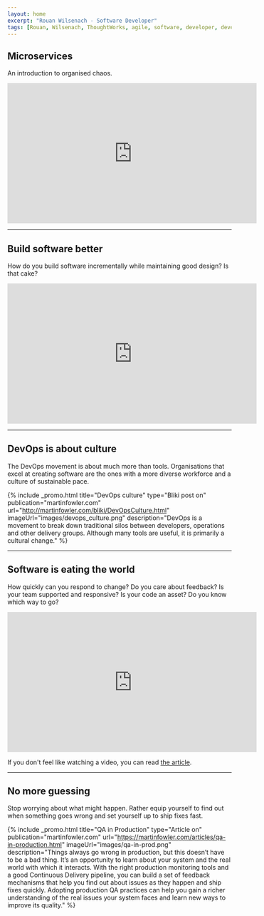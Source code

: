 ```yaml
---
layout: home
excerpt: "Rouan Wilsenach - Software Developer"
tags: [Rouan, Wilsenach, ThoughtWorks, agile, software, developer, development, continuous, delivery]
---
```


## Microservices

An introduction to organised chaos.

<iframe width="560" height="315" src="https://www.youtube.com/embed/gQYFlL53qeU?ecver=2" frameborder="0" allowfullscreen></iframe>

- - -

## Build software better

How do you build software incrementally while maintaining good design? Is that cake?

<iframe width="560" height="315" src="https://www.youtube.com/embed/30sYOHSh3LY" frameborder="0" allowfullscreen></iframe>

- - -

## DevOps is about culture

The DevOps movement is about much more than tools. Organisations that excel at creating software are the ones with a more diverse workforce and a culture of sustainable pace.

{% include _promo.html title="DevOps culture" type="Bliki post on" publication="martinfowler.com" url="http://martinfowler.com/bliki/DevOpsCulture.html" imageUrl="images/devops_culture.png" description="DevOps is a movement to break down traditional silos between developers, operations and other delivery groups. Although many tools are useful, it is primarily a cultural change." %}

- - -

## Software is eating the world

How quickly can you respond to change? Do you care about feedback? Is your team supported and responsive? Is your code an asset? Do you know which way to go?

<iframe width="560" height="315" src="https://www.youtube.com/embed/yBAhKK3_1j8" frameborder="0" allowfullscreen></iframe>
<br/>

If you don't feel like watching a video, you can read [the article](http://www.thoughtworks.com/insights/blog/four-attributes-agile-business).

- - -

## No more guessing

Stop worrying about what might happen. Rather equip yourself to find out  when something goes wrong and set yourself up to ship fixes fast.

{% include _promo.html title="QA in Production" type="Article on" publication="martinfowler.com" url="https://martinfowler.com/articles/qa-in-production.html" imageUrl="images/qa-in-prod.png" description="Things always go wrong in production, but this doesn’t have to be a bad thing. It’s an opportunity to learn about your system and the real world with which it interacts. With the right production monitoring tools and a good Continuous Delivery pipeline, you can build a set of feedback mechanisms that help you find out about issues as they happen and ship fixes quickly. Adopting production QA practices can help you gain a richer understanding of the real issues your system faces and learn new ways to improve its quality." %}
